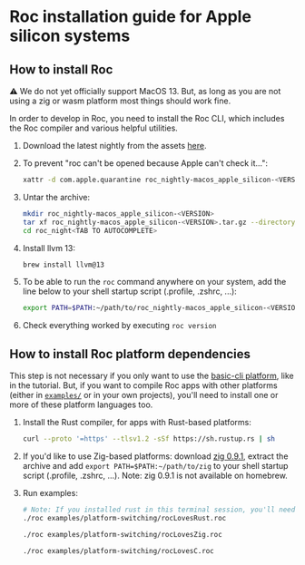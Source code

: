 # Roc installation guide for Apple silicon systems

## How to install Roc

:warning: We do not yet officially support MacOS 13. But, as long as you are not using a zig or wasm platform most things should work fine.

In order to develop in Roc, you need to install the Roc CLI,
which includes the Roc compiler and various helpful utilities.

1. Download the latest nightly from the assets [here](https://github.com/roc-lang/roc/releases).

1. To prevent "roc can't be opened because Apple can't check it...":

    ```sh
    xattr -d com.apple.quarantine roc_nightly-macos_apple_silicon-<VERSION>.tar.gz
    ```

1. Untar the archive:

    ```sh
    mkdir roc_nightly-macos_apple_silicon-<VERSION>
    tar xf roc_nightly-macos_apple_silicon-<VERSION>.tar.gz --directory roc_nightly-macos_apple_silicon-<VERSION>
    cd roc_night<TAB TO AUTOCOMPLETE>
    ```

1. Install llvm 13:

    ```sh
    brew install llvm@13
    ```

1. To be able to run the `roc` command anywhere on your system, add the line below to your shell startup script (.profile, .zshrc, ...):
    ```sh
    export PATH=$PATH:~/path/to/roc_nightly-macos_apple_silicon-<VERSION>
    ```

1. Check everything worked by executing `roc version`

## How to install Roc platform dependencies

This step is not necessary if you only want to use the [basic-cli platform](https://github.com/roc-lang/basic-cli), like in the tutorial.
But, if you want to compile Roc apps with other platforms (either in [`examples/`](https://github.com/roc-lang/roc/tree/main/examples) or in your own projects),
you'll need to install one or more of these platform languages too.

1. Install the Rust compiler, for apps with Rust-based platforms:

    ```sh
    curl --proto '=https' --tlsv1.2 -sSf https://sh.rustup.rs | sh
    ```

1. If you'd like to use Zig-based platforms: download [zig 0.9.1](https://ziglang.org/download/0.9.1/zig-macos-aarch64-0.9.1.tar.xz), extract the archive and add `export PATH=$PATH:~/path/to/zig` to your shell startup script (.profile, .zshrc, …). Note: zig 0.9.1 is not available on homebrew.

1. Run examples:

    ```sh
    # Note: If you installed rust in this terminal session, you'll need to open a new one first!
    ./roc examples/platform-switching/rocLovesRust.roc

    ./roc examples/platform-switching/rocLovesZig.roc

    ./roc examples/platform-switching/rocLovesC.roc
    ```
